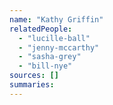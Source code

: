 ```yaml
---
name: "Kathy Griffin"
relatedPeople:
  - "lucille-ball"
  - "jenny-mccarthy"
  - "sasha-grey"
  - "bill-nye"
sources: []
summaries:
---
```


